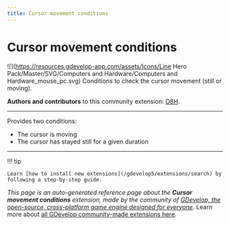 ```yaml
---
title: Cursor movement conditions
---
```

# Cursor movement conditions

![](https://resources.gdevelop-app.com/assets/Icons/Line Hero Pack/Master/SVG/Computers and Hardware/Computers and Hardware_mouse_pc.svg)
Conditions to check the cursor movement (still or moving).

**Authors and contributors** to this community extension: [D8H](https://gd.games/D8H).

---

Provides two conditions:

* The cursor is moving
* The cursor has stayed still for a given duration

---

!!! tip

    Learn [how to install new extensions](/gdevelop5/extensions/search) by following a step-by-step guide.

*This page is an auto-generated reference page about the **Cursor movement conditions** extension, made by the community of [GDevelop, the open-source, cross-platform game engine designed for everyone](https://gdevelop.io/).* Learn more about [all GDevelop community-made extensions here](/gdevelop5/extensions).